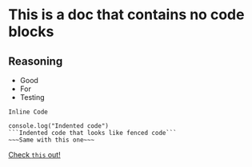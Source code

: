 # This is a doc that contains no code blocks

## Reasoning

- Good
- For
- Testing

`Inline Code`

    console.log("Indented code")
    ```Indented code that looks like fenced code```
    ~~~Same with this one~~~

[Check `this` out!](http://localhost)
